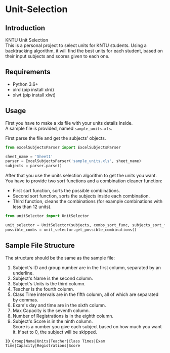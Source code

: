 # Unit-Selection

## Introduction

KNTU Unit Selection<br>
This is a personal project to select units for KNTU students.
Using a backtracking algorithm, it will find the best units for each student, based on their input subjects and scores
given to each one.

## Requirements

* Python 3.6+
* xlrd (pip install xlrd)
* xlwt (pip install xlwt)

## Usage

First you have to make a xls file with your units details inside.<br>
A sample file is provided, named `sample_units.xls`.

First parse the file and get the subjects' objects.

   ```python
from excelSubjectsParser import ExcelSubjectsParser

sheet_name = 'Sheet1'
parser = ExcelSubjectsParser('sample_units.xls', sheet_name)
subjects = parser.parse()
```

After that you use the units selection algorithm to get the units you want.
You have to provide two sort functions and a combination cleaner function:

* First sort function, sorts the possible combinations.
* Second sort function, sorts the subjects inside each combination.
* Third function, cleans the combinations (for example combinations with less than 12 units).

```python
from unitSelector import UnitSelector

unit_selector = UnitSelector(subjects, combs_sort_func, subjects_sort_func, clean_combs)
possible_combs = unit_selector.get_possible_combinations()
   ```

## Sample File Structure

The structure should be the same as the sample file:<br>

1. Subject's ID and group number are in the first column, separated by an underline.<br>
2. Subject's Name is the second column.<br>
3. Subject's Units is the third column.<br>
4. Teacher is the fourth column.<br>
5. Class Time intervals are in the fifth column, all of which are separated by commas.<br>
6. Exam's day and time are in the sixth column.<br>
7. Max Capacity is the seventh column.<br>
8. Number of Registrations is in the eighth column.<br>
9. Subject's Score is in the ninth column.<br>
   Score is a number you give each subject based on how much you want it. If set to 0, the subject will be skipped.<br>

```
ID_Group|Name|Units|Teacher|Class Times|Exam Time|Capacity|Registrations|Score
```